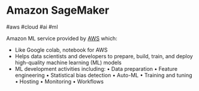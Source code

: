 # Amazon SageMaker
#aws #cloud #ai #ml


Amazon ML service provided by [AWS](Cloud%20Computing/AWS/AWS.md) which:

- Like Google colab, notebook for AWS
- Helps data scientists and developers to prepare, build,
train, and deploy high-quality machine learning (ML)
models
- ML development activities including:
	• Data preparation
	• Feature engineering
	• Statistical bias detection
	• Auto-ML
	• Training and tuning
	• Hosting
	• Monitoring
	• Workflows